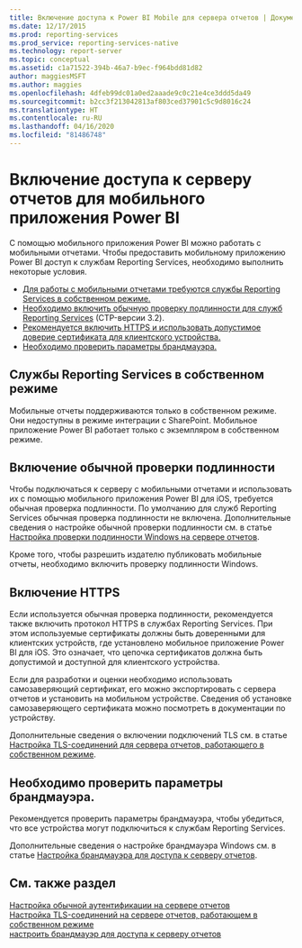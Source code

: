 ```yaml
---
title: Включение доступа к Power BI Mobile для сервера отчетов | Документы Майкрософт
ms.date: 12/17/2015
ms.prod: reporting-services
ms.prod_service: reporting-services-native
ms.technology: report-server
ms.topic: conceptual
ms.assetid: c1a71522-394b-46a7-b9ec-f964bdd81d82
author: maggiesMSFT
ms.author: maggies
ms.openlocfilehash: 4dfeb99dc01a0ed2aaade9c0c21e4ce3ddd5da49
ms.sourcegitcommit: b2cc3f213042813af803ced37901c5c9d8016c24
ms.translationtype: HT
ms.contentlocale: ru-RU
ms.lasthandoff: 04/16/2020
ms.locfileid: "81486748"
---
```

# <a name="enable-a-report-server-for-power-bi-mobile-access"></a>Включение доступа к серверу отчетов для мобильного приложения Power BI
С помощью мобильного приложения Power BI можно работать с мобильными отчетами. Чтобы предоставить мобильному приложению Power BI доступ к службам Reporting Services, необходимо выполнить некоторые условия.  
  
-   [Для работы с мобильными отчетами требуются службы Reporting Services в собственном режиме.](#nativemode)  
-   [Необходимо включить обычную проверку подлинности для служб Reporting Services](#basicauth) (CTP-версии 3.2).  
-   [Рекомендуется включить HTTPS и использовать допустимое доверие сертификата для клиентского устройства.](#https)  
-   [Необходимо проверить параметры брандмауэра.](#firewall)  
  
<a name="nativemode"/> 

## <a name="reporting-services-native-mode-required"></a>Службы Reporting Services в собственном режиме  
Мобильные отчеты поддерживаются только в собственном режиме. Они недоступны в режиме интеграции с SharePoint. Мобильное приложение Power BI работает только с экземпляром в собственном режиме.  
  
<a name="basicauth"/>  

## <a name="enable-basic-authentication"></a>Включение обычной проверки подлинности  
Чтобы подключаться к серверу с мобильными отчетами и использовать их с помощью мобильного приложения Power BI для iOS, требуется обычная проверка подлинности. По умолчанию для служб Reporting Services обычная проверка подлинности не включена. Дополнительные сведения о настройке обычной проверки подлинности см. в статье [Настройка проверки подлинности Windows на сервере отчетов](../../reporting-services/security/configure-windows-authentication-on-the-report-server.md).  
  
Кроме того, чтобы разрешить издателю публиковать мобильные отчеты, необходимо включить проверку подлинности Windows.  
  
<a name="https"/>  

## <a name="enable-https"></a>Включение HTTPS  
Если используется обычная проверка подлинности, рекомендуется также включить протокол HTTPS в службах Reporting Services. При этом используемые сертификаты должны быть доверенными для клиентских устройств, где установлено мобильное приложение Power BI для iOS. Это означает, что цепочка сертификатов должна быть допустимой и доступной для клиентского устройства.  
  
Если для разработки и оценки необходимо использовать самозаверяющий сертификат, его можно экспортировать с сервера отчетов и установить на мобильном устройстве. Сведения об установке самозаверяющего сертификата можно посмотреть в документации по устройству.  
  
Дополнительные сведения о включении подключений TLS см. в статье [Настройка TLS-соединений для сервера отчетов, работающего в собственном режиме](../../reporting-services/security/configure-ssl-connections-on-a-native-mode-report-server.md).  
  
<a name="firewall"/>
  
## <a name="review-firewall-settings"></a>Необходимо проверить параметры брандмауэра.  
Рекомендуется проверить параметры брандмауэра, чтобы убедиться, что все устройства могут подключиться к службам Reporting Services.   
  
Дополнительные сведения о настройке брандмауэра Windows см. в статье [Настройка брандмауэра для доступа к серверу отчетов](../../reporting-services/report-server/configure-a-firewall-for-report-server-access.md).  
  
## <a name="see-also"></a>См. также раздел  
  
[Настройка обычной аутентификации на сервере отчетов](../../reporting-services/security/configure-windows-authentication-on-the-report-server.md)  
[Настройка TLS-соединений на сервере отчетов, работающем в собственном режиме](../../reporting-services/security/configure-ssl-connections-on-a-native-mode-report-server.md)  
[настроить брандмауэр для доступа к серверу отчетов](../../reporting-services/report-server/configure-a-firewall-for-report-server-access.md)  
  
  
  
  
  
  

